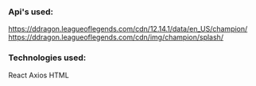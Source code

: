 ### Api's used:
https://ddragon.leagueoflegends.com/cdn/12.14.1/data/en_US/champion/
https://ddragon.leagueoflegends.com/cdn/img/champion/splash/

### Technologies used:
React
Axios
HTML
